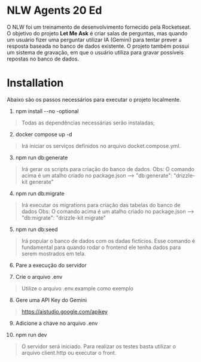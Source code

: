 # NLW Agents 20 Ed

O NLW foi um treinamento de desenvolvimento fornecido pela Rocketseat. O objetivo do projeto **Let Me Ask** é criar salas de perguntas, mas quando um usuário fizer uma perguntar utilizar IA (Gemini) para tentar prever a resposta baseada no banco de dados existente. O projeto também possui um sistema de gravação, em que o usuário utiliza para gravar possíveis repostas no banco de dados. 

# Installation

Abaixo são os passos necessários para executar o projeto localmente. 

1) npm install --no -optional

> Todas as dependências necessárias serão instaladas; 

2) docker compose up -d

> Irá iniciar os serviços definidos no arquivo docket.compose.yml. 

3) npm run db:generate

> Irá gerar os scripts para criação do banco de dados.
> Obs: O comando acima é um atalho criado no package.json --> "db:generate": "drizzle-kit generate"

4) npm run db:migrate

> Irá executar os migrations para criação das tabelas do banco de dados
Obs: O comando acima é um atalho criado no package.json --> "db:migrate": "drizzle-kit migrate"

5) npm run db:seed

> Irá popular o banco de dados com os dadas fictícios. Esse comando é fundamental para quando rodar o frontend ele tenha dados para serem mostrados em tela. 

6) Pare a execução do servidor 

7) Crie o arquivo .env
> Utilize o arquivo .env.example como exemplo 

8) Gere uma API Key do Gemini 

> https://aistudio.google.com/apikey

9) Adicione a chave no arquivo .env

10) npm run dev

> O servidor será iniciado. Para realizar os testes basta utilizar o arquivo client.http ou executar o front.


